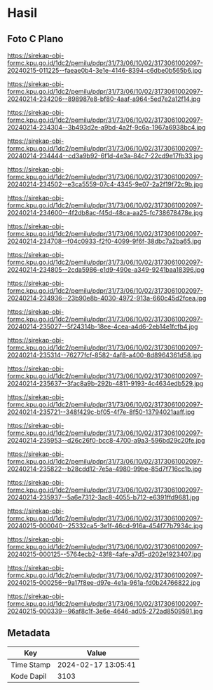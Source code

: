 # Hasil

## Foto C Plano

https://sirekap-obj-formc.kpu.go.id/1dc2/pemilu/pdpr/31/73/06/10/02/3173061002097-20240215-011225--faeae0b4-3e1e-4146-8394-c6dbe0b565b6.jpg

https://sirekap-obj-formc.kpu.go.id/1dc2/pemilu/pdpr/31/73/06/10/02/3173061002097-20240214-234206--898987e8-bf80-4aaf-a964-5ed7e2a12f14.jpg

https://sirekap-obj-formc.kpu.go.id/1dc2/pemilu/pdpr/31/73/06/10/02/3173061002097-20240214-234304--3b493d2e-a9bd-4a2f-9c6a-1967a6938bc4.jpg

https://sirekap-obj-formc.kpu.go.id/1dc2/pemilu/pdpr/31/73/06/10/02/3173061002097-20240214-234444--cd3a9b92-6f1d-4e3a-84c7-22cd9e17fb33.jpg

https://sirekap-obj-formc.kpu.go.id/1dc2/pemilu/pdpr/31/73/06/10/02/3173061002097-20240214-234502--e3ca5559-07c4-4345-9e07-2a2f19f72c9b.jpg

https://sirekap-obj-formc.kpu.go.id/1dc2/pemilu/pdpr/31/73/06/10/02/3173061002097-20240214-234600--4f2db8ac-f45d-48ca-aa25-fc738678478e.jpg

https://sirekap-obj-formc.kpu.go.id/1dc2/pemilu/pdpr/31/73/06/10/02/3173061002097-20240214-234708--f04c0933-f2f0-4099-9f6f-38dbc7a2ba65.jpg

https://sirekap-obj-formc.kpu.go.id/1dc2/pemilu/pdpr/31/73/06/10/02/3173061002097-20240214-234805--2cda5986-e1d9-490e-a349-9241baa18396.jpg

https://sirekap-obj-formc.kpu.go.id/1dc2/pemilu/pdpr/31/73/06/10/02/3173061002097-20240214-234936--23b90e8b-4030-4972-913a-660c45d2fcea.jpg

https://sirekap-obj-formc.kpu.go.id/1dc2/pemilu/pdpr/31/73/06/10/02/3173061002097-20240214-235027--5f24314b-18ee-4cea-a4d6-2eb14e1fcfb4.jpg

https://sirekap-obj-formc.kpu.go.id/1dc2/pemilu/pdpr/31/73/06/10/02/3173061002097-20240214-235314--76277fcf-8582-4af8-a400-8d8964361d58.jpg

https://sirekap-obj-formc.kpu.go.id/1dc2/pemilu/pdpr/31/73/06/10/02/3173061002097-20240214-235637--3fac8a9b-292b-4811-9193-4c4634edb529.jpg

https://sirekap-obj-formc.kpu.go.id/1dc2/pemilu/pdpr/31/73/06/10/02/3173061002097-20240214-235721--348f429c-bf05-4f7e-8f50-13794021aaff.jpg

https://sirekap-obj-formc.kpu.go.id/1dc2/pemilu/pdpr/31/73/06/10/02/3173061002097-20240214-235953--d26c26f0-bcc8-4700-a9a3-596bd29c20fe.jpg

https://sirekap-obj-formc.kpu.go.id/1dc2/pemilu/pdpr/31/73/06/10/02/3173061002097-20240214-235822--b28cdd12-7e5a-4980-99be-85d7f716cc1b.jpg

https://sirekap-obj-formc.kpu.go.id/1dc2/pemilu/pdpr/31/73/06/10/02/3173061002097-20240214-235937--5a6e7312-3ac8-4055-b712-e6391ffd9681.jpg

https://sirekap-obj-formc.kpu.go.id/1dc2/pemilu/pdpr/31/73/06/10/02/3173061002097-20240215-000040--25332ca5-3e1f-46cd-916a-454f77b7934c.jpg

https://sirekap-obj-formc.kpu.go.id/1dc2/pemilu/pdpr/31/73/06/10/02/3173061002097-20240215-000125--5764ecb2-43f8-4afe-a7d5-d202e1923407.jpg

https://sirekap-obj-formc.kpu.go.id/1dc2/pemilu/pdpr/31/73/06/10/02/3173061002097-20240215-000256--9a17f8ee-d97e-4e1a-961a-fd0b24766822.jpg

https://sirekap-obj-formc.kpu.go.id/1dc2/pemilu/pdpr/31/73/06/10/02/3173061002097-20240215-000339--96af8c1f-3e6e-4646-ad05-272ad8509591.jpg


## Metadata

| Key        | Value               |
| ---------- | ------------------- |
| Time Stamp | 2024-02-17 13:05:41 |
| Kode Dapil | 3103                |



